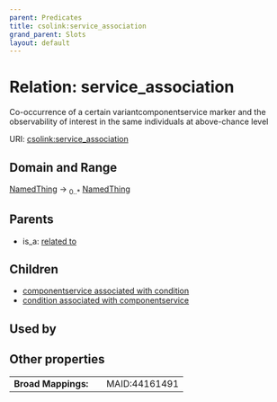 ```yaml
---
parent: Predicates
title: csolink:service_association
grand_parent: Slots
layout: default
---
```


# Relation: service_association


Co-occurrence of a certain variantcomponentservice marker and the observability of interest in the same individuals at above-chance level

URI: [csolink:service_association](https://w3id.org/csolink/vocab/service_association)

## Domain and Range

[NamedThing](NamedThing.md) ->  <sub>0..*</sub> [NamedThing](NamedThing.md)

## Parents

 *  is_a: [related to](related_to.md)

## Children

 *  [componentservice associated with condition](componentservice_associated_with_condition.md)
 *  [condition associated with componentservice](condition_associated_with_componentservice.md)

## Used by


## Other properties

|  |  |  |
| --- | --- | --- |
| **Broad Mappings:** | | MAID:44161491 |

